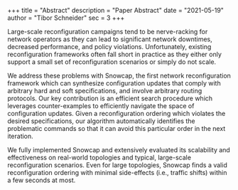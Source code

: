 +++
title = "Abstract"
description = "Paper Abstract"
date = "2021-05-19"
author = "Tibor Schneider"
sec = 3
+++

Large-scale reconfiguration campaigns tend to be nerve-racking for network operators as they can lead to significant network downtimes, decreased performance, and policy violations. Unfortunately, existing reconfiguration frameworks often fall short in practice as they either only support a small set of reconfiguration scenarios or simply do not scale.

We address these problems with Snowcap, the first network reconfiguration framework which can synthesize configuration updates that comply with arbitrary hard and soft specifications, and involve arbitrary routing protocols. Our key contribution is an efficient search procedure which leverages counter-examples to efficiently navigate the space of configuration updates. Given a reconfiguration ordering which violates the desired specifications, our algorithm automatically identifies the problematic commands so that it can avoid this particular order in the next iteration.

We fully implemented Snowcap and extensively evaluated its scalability and effectiveness on real-world topologies and typical, large-scale reconfiguration scenarios. Even for large topologies, Snowcap finds a valid reconfiguration ordering with minimal side-effects (i.e., traffic shifts) within a few seconds at most.
